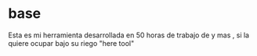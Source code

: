 # base
Esta es mi herramienta desarrollada en 50 horas de trabajo de y mas , si la quiere ocupar bajo su riego  "here tool"
